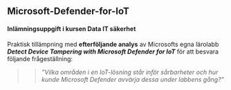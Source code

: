 ## Microsoft-Defender-for-IoT
#### Inlämningsuppgift i kursen Data IT säkerhet
Praktisk tillämpning med **efterföljande analys** av Microsofts egna lärolabb ***Detect Device 
Tampering with Microsoft Defender for IoT*** för att besvara följande frågeställning:
>> *”Vilka områden i en IoT-lösning står inför sårbarheter och hur kunde Microsoft Defender avvärja 
dessa under labbens gång?”*
